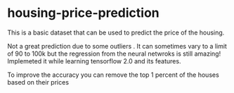 # housing-price-prediction

This is a basic dataset that can be used to predict the price of the housing.

Not a great prediction due to some outliers . It can sometimes vary to a limit of 90 to 100k but the regression from the neural netwroks is still amazing! 
 Implemeted it while learning tensorflow 2.0 and its features.
 
 To improve the accuracy you can remove the top 1 percent of the houses based on their prices
